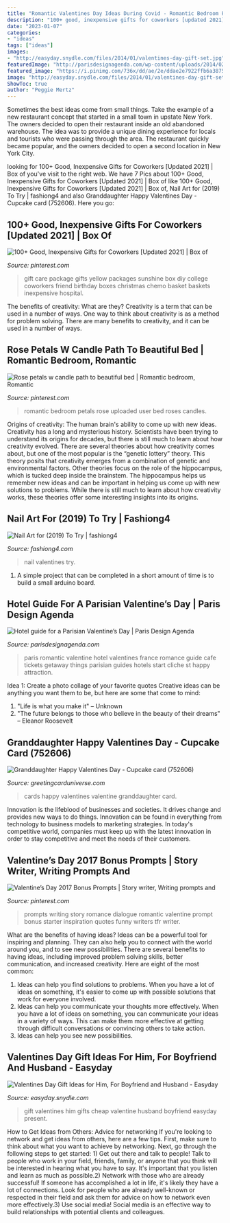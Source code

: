 ```yaml
---
title: "Romantic Valentines Day Ideas During Covid - Romantic Bedroom Petals Rose Uploaded User Bed Roses Candles"
description: "100+ good, inexpensive gifts for coworkers [updated 2021]"
date: "2023-01-07"
categories:
- "ideas"
tags: ["ideas"]
images:
- "http://easyday.snydle.com/files/2014/01/valentines-day-gift-set.jpg"
featuredImage: "http://parisdesignagenda.com/wp-content/uploads/2014/02/paris-france-vantines-day-romantic-hotel-guides.jpg"
featured_image: "https://i.pinimg.com/736x/dd/ae/2e/ddae2e7922ffb6a3875eddf0c08f82a8--yellow-care-package-ideas-yellow-gift-ideas.jpg"
image: "http://easyday.snydle.com/files/2014/01/valentines-day-gift-set.jpg"
ShowToc: true
author: "Peggie Mertz"
---
```



Sometimes the best ideas come from small things. Take the example of a new restaurant concept that started in a small town in upstate New York. The owners decided to open their restaurant inside an old abandoned warehouse. The idea was to provide a unique dining experience for locals and tourists who were passing through the area. The restaurant quickly became popular, and the owners decided to open a second location in New York City.

	

		
looking for 100+ Good, Inexpensive Gifts for Coworkers [Updated 2021] | Box of you've visit to the right web. We have 7 Pics about 100+ Good, Inexpensive Gifts for Coworkers [Updated 2021] | Box of like 100+ Good, Inexpensive Gifts for Coworkers [Updated 2021] | Box of, Nail Art for (2019) To Try | fashiong4 and also Granddaughter Happy Valentines Day - Cupcake card (752606). Here you go:
		
    
## 100+ Good, Inexpensive Gifts For Coworkers [Updated 2021] | Box Of

<img loading=lazy src="https://i.pinimg.com/736x/dd/ae/2e/ddae2e7922ffb6a3875eddf0c08f82a8--yellow-care-package-ideas-yellow-gift-ideas.jpg" onerror="this.onerror=null;this.src='https://tse1.mm.bing.net/th?id=OIP.D8TEP0k3UdrrN8QWpx2clQHaJ3&amp;pid=15.1';" alt="100+ Good, Inexpensive Gifts for Coworkers [Updated 2021] | Box of">

_Source: pinterest.com_

>gift care package gifts yellow packages sunshine box diy college coworkers friend birthday boxes christmas chemo basket baskets inexpensive hospital. 

	

The benefits of creativity: What are they?
Creativity is a term that can be used in a number of ways. One way to think about creativity is as a method for problem solving. There are many benefits to creativity, and it can be used in a number of ways.

    
## Rose Petals W Candle Path To Beautiful Bed | Romantic Bedroom, Romantic

<img loading=lazy src="https://i.pinimg.com/originals/81/be/33/81be33a9d6436f9a5004a8fd6a1b7e91.jpg" onerror="this.onerror=null;this.src='https://tse4.mm.bing.net/th?id=OIP.-8X6dOpFwDM1K1x9wBqbdQHaJF&amp;pid=15.1';" alt="Rose petals w candle path to beautiful bed | Romantic bedroom, Romantic">

_Source: pinterest.com_

>romantic bedroom petals rose uploaded user bed roses candles. 

	

Origins of creativity: The human brain's ability to come up with new ideas.
Creativity has a long and mysterious history. Scientists have been trying to understand its origins for decades, but there is still much to learn about how creativity evolved. There are several theories about how creativity comes about, but one of the most popular is the “genetic lottery” theory. This theory posits that creativity emerges from a combination of genetic and environmental factors. Other theories focus on the role of the hippocampus, which is tucked deep inside the brainstem. The hippocampus helps us remember new ideas and can be important in helping us come up with new solutions to problems. While there is still much to learn about how creativity works, these theories offer some interesting insights into its origins.

    
## Nail Art For (2019) To Try | Fashiong4

<img loading=lazy src="https://lh3.googleusercontent.com/-IR8f1q972jk/WmSybLzUDWI/AAAAAAAB7Oc/4zzwpYJRqEkicKRfadWxj3kRHMAsS3mSgCHMYCw/s0/imgdd80a83386721235ba8f537268334eb9.jpg" onerror="this.onerror=null;this.src='https://tse4.mm.bing.net/th?id=OIP.YeeZUWVSSIn8BDPa28Cx7QHaHa&amp;pid=15.1';" alt="Nail Art for (2019) To Try | fashiong4">

_Source: fashiong4.com_

>nail valentines try. 

	

1. A simple project that can be completed in a short amount of time is to build a small arduino board.

    
## Hotel Guide For A Parisian Valentine’s Day | Paris Design Agenda

<img loading=lazy src="http://parisdesignagenda.com/wp-content/uploads/2014/02/paris-france-vantines-day-romantic-hotel-guides.jpg" onerror="this.onerror=null;this.src='https://tse4.mm.bing.net/th?id=OIP.8AOUwlvXe7WCTlqyKSJBawHaEK&amp;pid=15.1';" alt="Hotel guide for a Parisian Valentine’s Day | Paris Design Agenda">

_Source: parisdesignagenda.com_

>paris romantic valentine hotel valentines france romance guide cafe tickets getaway things parisian guides hotels start cliche st happy attraction. 

	

Idea 1: Create a photo collage of your favorite quotes
Creative ideas can be anything you want them to be, but here are some that come to mind: 

1. "Life is what you make it" – Unknown
2. "The future belongs to those who believe in the beauty of their dreams" – Eleanor Roosevelt

    
## Granddaughter Happy Valentines Day - Cupcake Card (752606)

<img loading=lazy src="https://www.greetingcarduniverse.com/images/csphoto/1107/00/00/14/09/24/752606_3d.jpg" onerror="this.onerror=null;this.src='https://tse1.mm.bing.net/th?id=OIP.CKT1BQTLfU9PO4aVk1-wMAHaGw&amp;pid=15.1';" alt="Granddaughter Happy Valentines Day - Cupcake card (752606)">

_Source: greetingcarduniverse.com_

>cards happy valentines valentine granddaughter card. 

	

Innovation is the lifeblood of businesses and societies. It drives change and provides new ways to do things. Innovation can be found in everything from technology to business models to marketing strategies. In today's competitive world, companies must keep up with the latest innovation in order to stay competitive and meet the needs of their customers.

    
## Valentine’s Day 2017 Bonus Prompts | Story Writer, Writing Prompts And

<img loading=lazy src="https://s-media-cache-ak0.pinimg.com/736x/54/b5/71/54b571d3861a06e2607674c3aa001e76--valentines-day-writing-prompts-romance-writing-prompts-kisses.jpg" onerror="this.onerror=null;this.src='https://tse4.mm.bing.net/th?id=OIP.WsoWej6ZCQ-FlyVGszgLnAHaLH&amp;pid=15.1';" alt="Valentine’s Day 2017 Bonus Prompts | Story writer, Writing prompts and">

_Source: pinterest.com_

>prompts writing story romance dialogue romantic valentine prompt bonus starter inspiration quotes funny writers tfr writer. 

	

What are the benefits of having ideas?
Ideas can be a powerful tool for inspiring and planning. They can also help you to connect with the world around you, and to see new possibilities. There are several benefits to having ideas, including improved problem solving skills, better communication, and increased creativity. Here are eight of the most common: 
1. Ideas can help you find solutions to problems. When you have a lot of ideas on something, it's easier to come up with possible solutions that work for everyone involved.
2. Ideas can help you communicate your thoughts more effectively. When you have a lot of ideas on something, you can communicate your ideas in a variety of ways. This can make them more effective at getting through difficult conversations or convincing others to take action. 
3. Ideas can help you see new possibilities.

    
## Valentines Day Gift Ideas For Him, For Boyfriend And Husband - Easyday

<img loading=lazy src="http://easyday.snydle.com/files/2014/01/valentines-day-gift-set.jpg" onerror="this.onerror=null;this.src='https://tse2.mm.bing.net/th?id=OIP.9HkR0AY-GLlHJX19DyMRhgHaHa&amp;pid=15.1';" alt="Valentines Day Gift Ideas for Him, For Boyfriend and Husband - Easyday">

_Source: easyday.snydle.com_

>gift valentines him gifts cheap valentine husband boyfriend easyday present. 

	

How to Get Ideas from Others: Advice for networking
If you're looking to network and get ideas from others, here are a few tips. First, make sure to think about what you want to achieve by networking. Next, go through the following steps to get started: 1) Get out there and talk to people! Talk to people who work in your field, friends, family, or anyone that you think will be interested in hearing what you have to say. It's important that you listen and learn as much as possible.2) Network with those who are already successful! If someone has accomplished a lot in life, it's likely they have a lot of connections. Look for people who are already well-known or respected in their field and ask them for advice on how to network even more effectively.3) Use social media! Social media is an effective way to build relationships with potential clients and colleagues.

